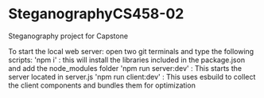 # SteganographyCS458-02
Steganography project for Capstone 

To start the local web server:
open two git terminals and type the following scripts:
'npm i' : this will install the libraries  included in the package.json and add the node_modules folder
'npm run server:dev' : This starts the server located in server.js
'npm run client:dev' : This uses esbuild to collect the client components and bundles them for optimization
